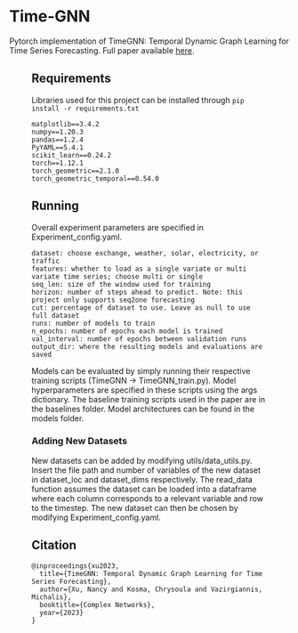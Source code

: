 # Time-GNN 
Pytorch implementation of TimeGNN: Temporal Dynamic Graph Learning for Time Series Forecasting. Full paper available [here](https://arxiv.org/abs/2307.14680).

<figure> 


## Requirements 
Libraries used for this project can be installed through ```pip install -r requirements.txt```

```
matplotlib==3.4.2
numpy==1.20.3
pandas==1.2.4
PyYAML==5.4.1
scikit_learn==0.24.2
torch==1.12.1
torch_geometric==2.1.0
torch_geometric_temporal==0.54.0
```

## Running
Overall experiment parameters are specified in Experiment_config.yaml. 
```
dataset: choose exchange, weather, solar, electricity, or traffic
features: whether to load as a single variate or multi variate time series; choose multi or single
seq_len: size of the window used for training
horizon: number of steps ahead to predict. Note: this project only supports seq2one forecasting
cut: percentage of dataset to use. Leave as null to use full dataset
runs: number of models to train 
n_epochs: number of epochs each model is trained
val_interval: number of epochs between validation runs 
output_dir: where the resulting models and evaluations are saved  
```

Models can be evaluated by simply running their respective training scripts (TimeGNN -> TimeGNN_train.py). Model hyperparameters are specified in these scripts using the args dictionary. The baseline training scripts used in the paper are in the baselines folder. Model architectures can be found in the models folder. 

### Adding New Datasets 
New datasets can be added by modifying utils/data_utils.py. Insert the file path and number of variables of the new dataset in dataset_loc and dataset_dims respectively. The read_data function assumes the dataset can be loaded into a dataframe where each column corresponds to a relevant variable and row to the timestep. The new dataset can then be chosen by modifying Experiment_config.yaml. 

## Citation 
```
@inproceedings{xu2023,
  title={TimeGNN: Temporal Dynamic Graph Learning for Time Series Forecasting},
  author={Xu, Nancy and Kosma, Chrysoula and Vazirgiannis, Michalis},
  booktitle={Complex Networks},
  year={2023}
}
```


